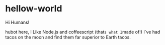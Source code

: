 # hellow-world
Hi Humans!


hubot here, I Like Node.js and coffeescript (that`s what I`made of!)
I`ve had tacos on the moon and find them far superior to Earth tacos.
